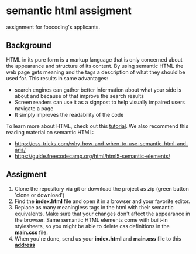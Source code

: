 # semantic html assigment
assignment for foocoding's applicants.   

## Background
HTML in its pure form is a markup language that is only concerned about the appearance 
and structure of its content. By using semantic HTML the web page gets meaning and the tags
a description of what they should be used for. This results in same advantages:
-   search engines can gather better information about what your side is about and 
because of that improve the search results
- Screen readers can use it as a signpost to help visually impaired users navigate a page
- It simply improves the readability of the code

To learn more about HTML, check out this [tutorial](https://www.tutorialspoint.com/html/).
We also recommend this reading material on semantic HTML:
- https://css-tricks.com/why-how-and-when-to-use-semantic-html-and-aria/
- https://guide.freecodecamp.org/html/html5-semantic-elements/


## Assigment
1. Clone the repository via git or download the project as zip (green button 'clone or download')
2. Find the **index.html** file and open it in a browser and your favorite editor.
3. Replace as many meaningless tags in the html with their semantic equivalents. 
Make sure that your changes don't affect the appearance in the browser. 
Same semantic HTML elements come with built-in stylesheets, so you might be able 
to delete css definitions in the **main.css** file.
4. When you're done, send us your **index.html** and **main.css** file to this **[address]()**
